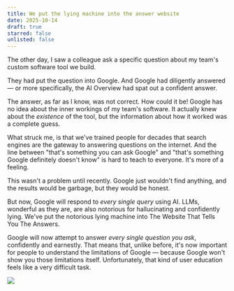 ```yaml
---
title: We put the lying machine into the answer website
date: 2025-10-14
draft: true
starred: false
unlisted: false
---
```

The other day, I saw a colleague ask a specific question about my team's custom software tool we build.

They had put the question into Google. And Google had diligently answered — or more specifically, the AI Overview had spat out a confident answer.

The answer, as far as I know, was not correct. How could it be! Google has no idea about the inner workings of my team's software. It actually knew about the *existence* of the tool, but the information about how it worked was a complete guess.

What struck me, is that we've trained people for decades that search engines are the gateway to answering questions on the internet. And the line between "that's something you can ask Google" and "that's something Google definitely doesn't know" is hard to teach to everyone. It's more of a feeling.

This wasn't a problem until recently. Google just wouldn't find anything, and the results would be garbage, but they would be honest.

But now, Google will respond to *every single query* using AI. LLMs, wonderful as they are, are also notorious for hallucinating and confidently lying. We've put the notorious lying machine into The Website That Tells You The Answers.

Google will now attempt to answer *every single question you ask*, confidently and earnestly. That means that, unlike before, it's now important for people to understand the limitations of Google — because Google won't show you those limitations itself. Unfortunately, that kind of user education feels like a very difficult task.

![](/posts/lying-machine/2025-10-14%20at%2022.01.19@2x.png)
